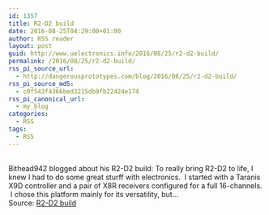 ```yaml
---
id: 1357
title: R2-D2 build
date: 2016-08-25T04:29:00+01:00
author: RSS reader
layout: post
guid: http://www.uelectronics.info/2016/08/25/r2-d2-build/
permalink: /2016/08/25/r2-d2-build/
rss_pi_source_url:
  - http://dangerousprototypes.com/blog/2016/08/25/r2-d2-build/
rss_pi_source_md5:
  - c0f543f4366bed3215db9fb22424e174
rss_pi_canonical_url:
  - my_blog
categories:
  - RSS
tags:
  - RSS
---
```

&#013;  
Bithead942 blogged about his R2-D2 build: To really bring R2-D2 to life, I knew I had to do some great sturff with electronics.  I started with a Taranis X9D controller and a pair of X8R receivers configured for a full 16-channels.  I chose this platform mainly for its versatility, but…&#013;  
Source: <a href="http://dangerousprototypes.com/blog/2016/08/25/r2-d2-build/" target="_blank">R2-D2 build</a>